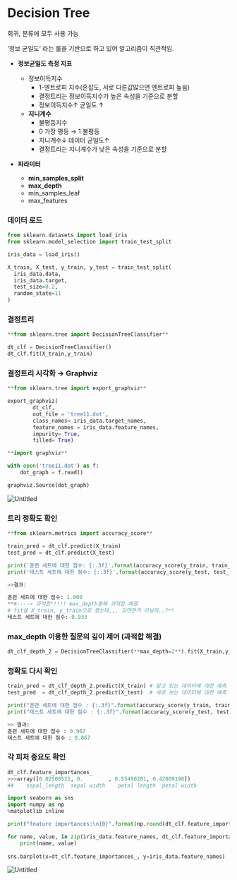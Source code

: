 # Decision Tree

회귀, 분류에 모두 사용 가능

‘정보 균일도’ 라는 룰을 기반으로 하고 있어 알고리즘이 직관적임.

- **정보균일도 측정 지표**
    - 정보이득지수
        - 1-엔트로피 지수(혼잡도, 서로 다른값많으면 엔트로피 높음)
        - 결정트리는 정보이득지수가 높은 속성을 기준으로 분할
        - 정보이득지수↑ 균일도 ↑
    - **지니계수**
        - 불평등지수
        - 0 가장 평등 → 1 불평등
        - 지니계수↓ 데이터 균일도↑
        - 결정트리는 지니계수가 낮은 속성을 기준으로 분할

- **파라미터**
    - **min_samples_split**
    - **max_depth**
    - min_samples_leaf
    - max_features

### 데이터 로드

```python
from sklearn.datasets import load_iris
from sklearn.model_selection import train_test_split

iris_data = load_iris()

X_train, X_test, y_train, y_test = train_test_split(
  iris_data.data,
  iris_data.target,
  test_size=0.2,
  random_state=11
)
```

### 결정트리

```python
**from sklearn.tree import DecisionTreeClassifier**

dt_clf = DecisionTreeClassifier()
dt_clf.fit(X_train,y_train)
```

### 결정트리 시각화 → Graphviz

```python
**from sklearn.tree import export_graphviz**

export_graphviz(
        dt_clf,
        out_file = 'tree11.dot',
        class_names= iris_data.target_names,
        feature_names = iris_data.feature_names,
        impurity= True,
        filled= True)
```

```python
**import graphviz**

with open('tree11.dot') as f:
    dot_graph = f.read()

graphviz.Source(dot_graph)
```

![Untitled](Decision%20Tree%208a716c93e4fd47b9bd994c97fdde49ec/Untitled.png)

### 트리 정확도 확인

```python
**from sklearn.metrics import accuracy_score**

train_pred = dt_clf.predict(X_train)
test_pred = dt_clf.predict(X_test)

print('훈련 세트에 대한 점수: {:.3f}'.format(accuracy_score(y_train, train_pred)))
print('테스트 세트에 대한 점수: {:.3f}'.format(accuracy_score(y_test, test_pred)))

>>결과:

훈련 세트에 대한 점수: 1.000   
**#----> 과적합!!!!! max_depth통해 과적합 해결
# fit을 X_train, y_train으로 했는데,,, 당연한거 아닐까..?**
테스트 세트에 대한 점수: 0.933

```

### max_depth 이용한 질문의 깊이 제어 (과적합 해결)

```python
dt_clf_depth_2 = DecisionTreeClassifier(**max_depth=2**).fit(X_train,y_train)
```

### 정확도 다시 확인

```python
train_pred = dt_clf_depth_2.predict(X_train) # 알고 있는 데이터에 대한 예측
test_pred  = dt_clf_depth_2.predict(X_test)  # 새로 보는 데이터에 대한 예측

print("훈련 세트에 대한 점수 : {:.3f}".format(accuracy_score(y_train, train_pred)))
print("테스트 세트에 대한 점수 : {:.3f}".format(accuracy_score(y_test, test_pred)))

>> 결과:
훈련 세트에 대한 점수 : 0.967
테스트 세트에 대한 점수 : 0.867
```

### 각 피처 중요도 확인

```python
dt_clf.feature_importances_
>>>array([0.02500521, 0.        , 0.55490281, 0.42009198])
##    sepal_length  sepal width    petal length  petal width
```

```python
import seaborn as sns
import numpy as np
%matplotlib inline

print("feature importances:\n{0}".format(np.round(dt_clf.feature_importances_,3)))

for name, value, in zip(iris_data.feature_names, dt_clf.feature_importances_):
    print(name, value)
    
sns.barplot(x=dt_clf.feature_importances_, y=iris_data.feature_names)
```

![Untitled](Decision%20Tree%208a716c93e4fd47b9bd994c97fdde49ec/Untitled%201.png)
